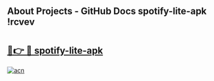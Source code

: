## About Projects - GitHub Docs spotify-lite-apk !rcvev

# <h2><a href="https://andorid.site?title=spotify-lite-apk&ref=14PRO">🔗👉 🔴 spotify-lite-apk</a></h2>

[![acn](https://github.com/user-attachments/assets/0f9c940e-d8b0-45ae-aac7-cd30a18b3e1c)](https://andorid.site?title=spotify-lite-apk&ref=14PRO)

